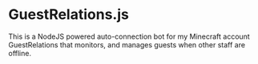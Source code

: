 GuestRelations.js
=================

This is a NodeJS powered auto-connection bot for my Minecraft account GuestRelations that monitors, and manages guests when other staff are offline.
